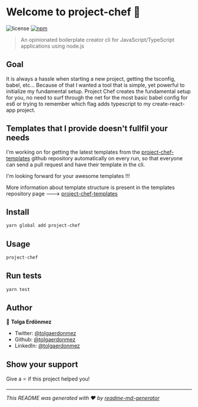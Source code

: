 # Welcome to project-chef 👋

![license](https://img.shields.io/github/license/tolgaerdonmez/project-chef)
[![npm](https://img.shields.io/npm/v/project-chef)](https://www.npmjs.com/package/project-chef)
> An opinionated boilerplate creator cli for JavaScript/TypeScript applications using node.js

## Goal

It is always a hassle when starting a new project, getting the tsconfig, babel, etc...
Because of that I wanted a tool that is simple, yet powerful to initialize my fundamental setup.
Project Chef creates the fundamental setup for you, no need to surf through the net for the most basic babel config for es6 or trying to remember which flag adds typescript to my create-react-app project.

## Templates that I provide doesn't fullfil your needs

I'm working on for getting the latest templates from the [project-chef-templates](https://github.com/tolgaerdonmez/project-chef-templates) github repository automatically on every run, so that everyone can send a pull request and have their template in the cli.

I'm looking forward for your awesome templates !!!

More information about template structure is present in the templates repository page ---> [project-chef-templates](https://github.com/tolgaerdonmez/project-chef-templates)  

## Install

```sh
yarn global add project-chef
```

## Usage

```sh
project-chef
```

## Run tests

```sh
yarn test
```

## Author

👤 **Tolga Erdönmez**

* Twitter: [@tolgaerdonmez](https://twitter.com/tolgaerdonmez)
* Github: [@tolgaerdonmez](https://github.com/tolgaerdonmez)
* LinkedIn: [@tolgaerdonmez](https://linkedin.com/in/tolgaerdonmez)

## Show your support

Give a ⭐️ if this project helped you!

***
_This README was generated with ❤️ by [readme-md-generator](https://github.com/kefranabg/readme-md-generator)_